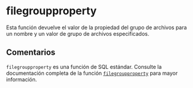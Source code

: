﻿---
SidebarGroup: "Funciones de sistema"
Autogenerated: true
---

# filegroupproperty

Esta función devuelve el valor de la propiedad del grupo de archivos para un nombre y un valor de grupo de archivos especificados.

## Comentarios 

`filegroupproperty` es una función de SQL estándar. Consulte la documentación completa de la función [`filegroupproperty`](https://learn.microsoft.com/es-es/sql/t-sql/functions/filegroupproperty-transact-sql) para mayor información.
